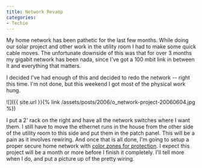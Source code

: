 ```yaml
---
title: Network Revamp
categories:
- Techie
---
```


My home network has been pathetic for the last few months. While doing our solar project and other work in the utility room I had to make some quick cable moves. The unfortunate downside of this was that for over 3 months my gigabit network has been nada, since I've got a 100 mbit link in between it and everything that matters.

I decided I've had enough of this and decided to redo the network -- right this time. I'm not done, but this weekend I got most of the physical work hung.

![]({{ site.url }}{% link /assets/posts/2006/o_network-project-20060604.jpg %})

I put a 2' rack on the right and have all the network switches where I want them. I still have to move the ethernet runs in the house from the other side of the utility room to this side and put them in the patch panel. This will be a pain as it involves rewiring. And once that is all done, I'm going to setup a proper secure home network with [color zones for protection](http://theory.kaos.to/blog/archives/2005/07/15/armor-your-palace-securing-your-home-and-network). I expect this project will be a month or more before I finish it completely. I'll tell more when I do, and put a picture up of the pretty wiring.

